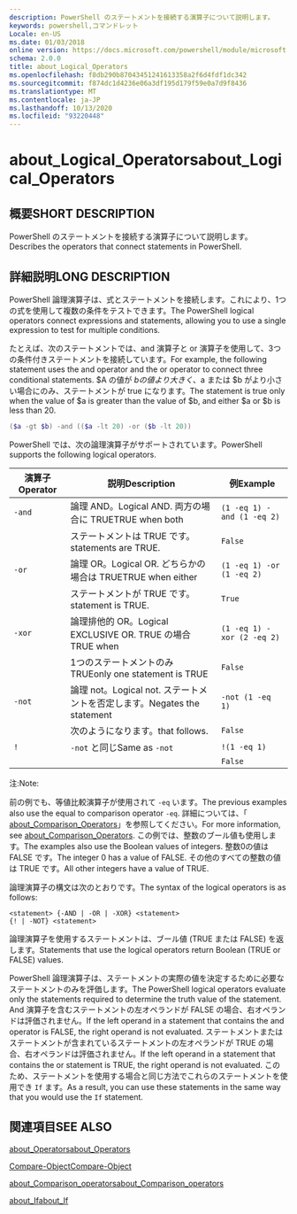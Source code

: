 ```yaml
---
description: PowerShell のステートメントを接続する演算子について説明します。
keywords: powershell,コマンドレット
Locale: en-US
ms.date: 01/03/2018
online version: https://docs.microsoft.com/powershell/module/microsoft.powershell.core/about/about_logical_operators?view=powershell-7.1&WT.mc_id=ps-gethelp
schema: 2.0.0
title: about_Logical_Operators
ms.openlocfilehash: f8db290b87043451241613358a2f6d4fdf1dc342
ms.sourcegitcommit: f874dc1d4236e06a3df195d179f59e0a7d9f8436
ms.translationtype: MT
ms.contentlocale: ja-JP
ms.lasthandoff: 10/13/2020
ms.locfileid: "93220448"
---
```

# <a name="about_logical_operators"></a><span data-ttu-id="12374-104">about_Logical_Operators</span><span class="sxs-lookup"><span data-stu-id="12374-104">about_Logical_Operators</span></span>

## <a name="short-description"></a><span data-ttu-id="12374-105">概要</span><span class="sxs-lookup"><span data-stu-id="12374-105">SHORT DESCRIPTION</span></span>
<span data-ttu-id="12374-106">PowerShell のステートメントを接続する演算子について説明します。</span><span class="sxs-lookup"><span data-stu-id="12374-106">Describes the operators that connect statements in PowerShell.</span></span>

## <a name="long-description"></a><span data-ttu-id="12374-107">詳細説明</span><span class="sxs-lookup"><span data-stu-id="12374-107">LONG DESCRIPTION</span></span>

<span data-ttu-id="12374-108">PowerShell 論理演算子は、式とステートメントを接続します。これにより、1つの式を使用して複数の条件をテストできます。</span><span class="sxs-lookup"><span data-stu-id="12374-108">The PowerShell logical operators connect expressions and statements, allowing you to use a single expression to test for multiple conditions.</span></span>

<span data-ttu-id="12374-109">たとえば、次のステートメントでは、and 演算子と or 演算子を使用して、3つの条件付きステートメントを接続しています。</span><span class="sxs-lookup"><span data-stu-id="12374-109">For example, the following statement uses the and operator and the or operator to connect three conditional statements.</span></span> <span data-ttu-id="12374-110">$A の値が $b の値より大きく、$a または $b がより小さい場合にのみ、ステートメントが true になります。</span><span class="sxs-lookup"><span data-stu-id="12374-110">The statement is true only when the value of $a is greater than the value of $b, and either $a or $b is less than</span></span>
20.

```powershell
($a -gt $b) -and (($a -lt 20) -or ($b -lt 20))
```

<span data-ttu-id="12374-111">PowerShell では、次の論理演算子がサポートされています。</span><span class="sxs-lookup"><span data-stu-id="12374-111">PowerShell supports the following logical operators.</span></span>

|<span data-ttu-id="12374-112">演算子</span><span class="sxs-lookup"><span data-stu-id="12374-112">Operator</span></span>|<span data-ttu-id="12374-113">説明</span><span class="sxs-lookup"><span data-stu-id="12374-113">Description</span></span>                        |<span data-ttu-id="12374-114">例</span><span class="sxs-lookup"><span data-stu-id="12374-114">Example</span></span>                   |
|--------|-----------------------------------|--------------------------|
|`-and`  |<span data-ttu-id="12374-115">論理 AND。</span><span class="sxs-lookup"><span data-stu-id="12374-115">Logical AND.</span></span> <span data-ttu-id="12374-116">両方の場合に TRUE</span><span class="sxs-lookup"><span data-stu-id="12374-116">TRUE when both</span></span>        |`(1 -eq 1) -and (1 -eq 2)`|
|        |<span data-ttu-id="12374-117">ステートメントは TRUE です。</span><span class="sxs-lookup"><span data-stu-id="12374-117">statements are TRUE.</span></span>               |`False`                   |
|`-or`   |<span data-ttu-id="12374-118">論理 OR。</span><span class="sxs-lookup"><span data-stu-id="12374-118">Logical OR.</span></span> <span data-ttu-id="12374-119">どちらかの場合は TRUE</span><span class="sxs-lookup"><span data-stu-id="12374-119">TRUE when either</span></span>       |`(1 -eq 1) -or (1 -eq 2)` |
|        |<span data-ttu-id="12374-120">ステートメントが TRUE です。</span><span class="sxs-lookup"><span data-stu-id="12374-120">statement is TRUE.</span></span>                 |`True`                    |
|`-xor`  |<span data-ttu-id="12374-121">論理排他的 OR。</span><span class="sxs-lookup"><span data-stu-id="12374-121">Logical EXCLUSIVE OR.</span></span> <span data-ttu-id="12374-122">TRUE の場合</span><span class="sxs-lookup"><span data-stu-id="12374-122">TRUE when</span></span>    |`(1 -eq 1) -xor (2 -eq 2)`|
|        |<span data-ttu-id="12374-123">1つのステートメントのみ TRUE</span><span class="sxs-lookup"><span data-stu-id="12374-123">only one statement is TRUE</span></span>         |`False`                   |
|`-not`  |<span data-ttu-id="12374-124">論理 not。</span><span class="sxs-lookup"><span data-stu-id="12374-124">Logical not.</span></span> <span data-ttu-id="12374-125">ステートメントを否定します。</span><span class="sxs-lookup"><span data-stu-id="12374-125">Negates the statement</span></span> |`-not (1 -eq 1)`          |
|        |<span data-ttu-id="12374-126">次のようになります。</span><span class="sxs-lookup"><span data-stu-id="12374-126">that follows.</span></span>                      |`False`                   |
|`!`     |<span data-ttu-id="12374-127">`-not` と同じ</span><span class="sxs-lookup"><span data-stu-id="12374-127">Same as `-not`</span></span>                     |`!(1 -eq 1)`              |
|        |                                   |`False`                   |

 <span data-ttu-id="12374-128">注:</span><span class="sxs-lookup"><span data-stu-id="12374-128">Note:</span></span>

<span data-ttu-id="12374-129">前の例でも、等値比較演算子が使用されて `-eq` います。</span><span class="sxs-lookup"><span data-stu-id="12374-129">The previous examples also use the equal to comparison operator `-eq`.</span></span> <span data-ttu-id="12374-130">詳細については、「 [about_Comparison_Operators](about_Comparison_Operators.md)」を参照してください。</span><span class="sxs-lookup"><span data-stu-id="12374-130">For more information, see [about_Comparison_Operators](about_Comparison_Operators.md).</span></span> <span data-ttu-id="12374-131">この例では、整数のブール値も使用します。</span><span class="sxs-lookup"><span data-stu-id="12374-131">The examples also use the Boolean values of integers.</span></span> <span data-ttu-id="12374-132">整数0の値は FALSE です。</span><span class="sxs-lookup"><span data-stu-id="12374-132">The integer 0 has a value of FALSE.</span></span> <span data-ttu-id="12374-133">その他のすべての整数の値は TRUE です。</span><span class="sxs-lookup"><span data-stu-id="12374-133">All other integers have a value of TRUE.</span></span>

<span data-ttu-id="12374-134">論理演算子の構文は次のとおりです。</span><span class="sxs-lookup"><span data-stu-id="12374-134">The syntax of the logical operators is as follows:</span></span>

```
<statement> {-AND | -OR | -XOR} <statement>
{! | -NOT} <statement>
```

<span data-ttu-id="12374-135">論理演算子を使用するステートメントは、ブール値 (TRUE または FALSE) を返します。</span><span class="sxs-lookup"><span data-stu-id="12374-135">Statements that use the logical operators return Boolean (TRUE or FALSE) values.</span></span>

<span data-ttu-id="12374-136">PowerShell 論理演算子は、ステートメントの実際の値を決定するために必要なステートメントのみを評価します。</span><span class="sxs-lookup"><span data-stu-id="12374-136">The PowerShell logical operators evaluate only the statements required to determine the truth value of the statement.</span></span> <span data-ttu-id="12374-137">And 演算子を含むステートメントの左オペランドが FALSE の場合、右オペランドは評価されません。</span><span class="sxs-lookup"><span data-stu-id="12374-137">If the left operand in a statement that contains the and operator is FALSE, the right operand is not evaluated.</span></span>
<span data-ttu-id="12374-138">ステートメントまたはステートメントが含まれているステートメントの左オペランドが TRUE の場合、右オペランドは評価されません。</span><span class="sxs-lookup"><span data-stu-id="12374-138">If the left operand in a statement that contains the or statement is TRUE, the right operand is not evaluated.</span></span> <span data-ttu-id="12374-139">このため、ステートメントを使用する場合と同じ方法でこれらのステートメントを使用でき `If` ます。</span><span class="sxs-lookup"><span data-stu-id="12374-139">As a result, you can use these statements in the same way that you would use the `If` statement.</span></span>

## <a name="see-also"></a><span data-ttu-id="12374-140">関連項目</span><span class="sxs-lookup"><span data-stu-id="12374-140">SEE ALSO</span></span>

[<span data-ttu-id="12374-141">about_Operators</span><span class="sxs-lookup"><span data-stu-id="12374-141">about_Operators</span></span>](about_Operators.md)

[<span data-ttu-id="12374-142">Compare-Object</span><span class="sxs-lookup"><span data-stu-id="12374-142">Compare-Object</span></span>](xref:Microsoft.PowerShell.Utility.Compare-Object)

[<span data-ttu-id="12374-143">about_Comparison_operators</span><span class="sxs-lookup"><span data-stu-id="12374-143">about_Comparison_operators</span></span>](about_Comparison_Operators.md)

[<span data-ttu-id="12374-144">about_If</span><span class="sxs-lookup"><span data-stu-id="12374-144">about_If</span></span>](about_If.md)

